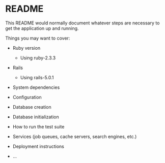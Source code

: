 # README

This README would normally document whatever steps are necessary to get the
application up and running.

Things you may want to cover:

* Ruby version
  - Using ruby-2.3.3

* Rails
  - Using rails-5.0.1

* System dependencies

* Configuration

* Database creation

* Database initialization

* How to run the test suite

* Services (job queues, cache servers, search engines, etc.)

* Deployment instructions

* ...

